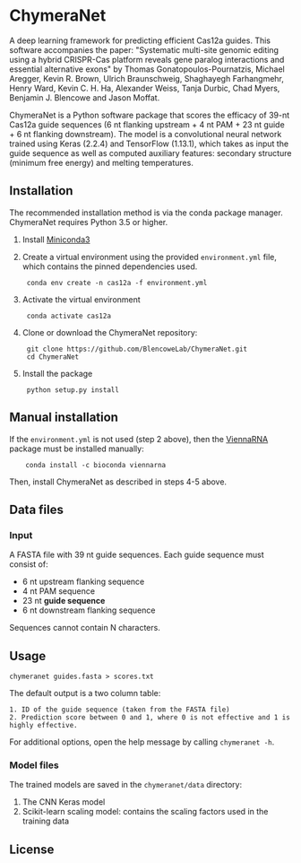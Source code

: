 # ChymeraNet

A deep learning framework for predicting efficient Cas12a guides. This software accompanies the paper: "Systematic multi-site genomic editing using a hybrid CRISPR-Cas platform reveals gene paralog interactions and essential alternative exons" by Thomas Gonatopoulos-Pournatzis, Michael Aregger, Kevin R. Brown, Ulrich Braunschweig, Shaghayegh Farhangmehr, Henry Ward, Kevin C. H. Ha, Alexander Weiss, Tanja Durbic, Chad Myers, Benjamin J. Blencowe and Jason Moffat.

ChymeraNet is a Python software package that scores the efficacy of 39-nt Cas12a guide sequences (6 nt flanking upstream + 4 nt PAM + 23 nt guide + 6 nt flanking downstream).  The model is a convolutional neural network trained using Keras (2.2.4) and TensorFlow (1.13.1), which takes as input the guide sequence as well as computed auxiliary features: secondary structure (minimum free energy) and melting temperatures.

## Installation

The recommended installation method is via the conda package manager.  ChymeraNet requires Python 3.5 or higher.

1. Install [Miniconda3](https://docs.conda.io/en/latest/miniconda.html)

2. Create a virtual environment using the provided `environment.yml` file, which contains the pinned dependencies used.

        conda env create -n cas12a -f environment.yml

3. Activate the virtual environment
   
        conda activate cas12a

4. Clone or download the ChymeraNet repository:

        git clone https://github.com/BlencoweLab/ChymeraNet.git
        cd ChymeraNet

5. Install the package

        python setup.py install


## Manual installation

If the `environment.yml` is not used (step 2 above), then the
[ViennaRNA](https://www.tbi.univie.ac.at/RNA/) package must be installed
manually:

        conda install -c bioconda viennarna

Then, install ChymeraNet as described in steps 4-5 above.
    

## Data files

### Input

A FASTA file with 39 nt guide sequences. Each guide sequence must consist of:

 - 6 nt upstream flanking sequence
 - 4 nt PAM sequence
 - 23 nt **guide sequence**
 - 6 nt downstream flanking sequence
  
Sequences cannot contain N characters.

## Usage

    chymeranet guides.fasta > scores.txt

The default output is a two column table:

    1. ID of the guide sequence (taken from the FASTA file)
    2. Prediction score between 0 and 1, where 0 is not effective and 1 is highly effective.

For additional options, open the help message by calling `chymeranet -h`.

### Model files

The trained models are saved in the `chymeranet/data` directory: 

1. The CNN Keras model
2. Scikit-learn scaling model: contains the scaling factors used in the
       training data

## License

